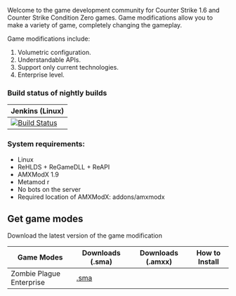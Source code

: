 Welcome to the game development community for Counter Strike 1.6 and Counter Strike Condition Zero games.
Game modifications allow you to make a variety of game, completely changing the gameplay.

Game modifications include:
1. Volumetric configuration.
2. Understandable APIs.
3. Support only current technologies.
3. Enterprise level.

### Build status of nightly builds

| Jenkins (Linux)
|:-----------------------------------------
| [![Build Status](https://build.ckcorp.ru/job/CK-AMXX-MODES-ZPE/badge/icon)](https://build.ckcorp.ru/job/CK-AMXX-MODES-ZPE/)

### System requirements: ###

- Linux
- ReHLDS + ReGameDLL + ReAPI
- AMXModX 1.9
- Metamod r
- No bots on the server
- Required location of AMXModX: addons/amxmodx

## Get game modes
Download the latest version of the game modification

| Game Modes                        | Downloads (.sma)      | Downloads (.amxx)   | How to Install     |
| -------------------------------------------| ------------------------| ----------------------|  ------------------------------|
| Zombie Plague Enterprise                | [.sma][zpe.sma]    |  |   |

[zpe.sma]: https://build.ckcorp.ru/job/CK-AMXX-MODES-ZPE/lastSuccessfulBuild/artifact/Zombie_Plague/*zip*/Zombie_Plague.zip